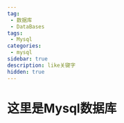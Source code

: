 ```yaml
---
tag:
 - 数据库
 - DataBases
tags:
 - Mysql
categories:
 - mysql
sidebar: true
description: like关键字
hidden: true
---
```


# 这里是Mysql数据库